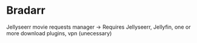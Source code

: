 # Bradarr
Jellyseerr movie requests manager
-> Requires Jellyseerr, Jellyfin, one or more download plugins, vpn (unecessary)